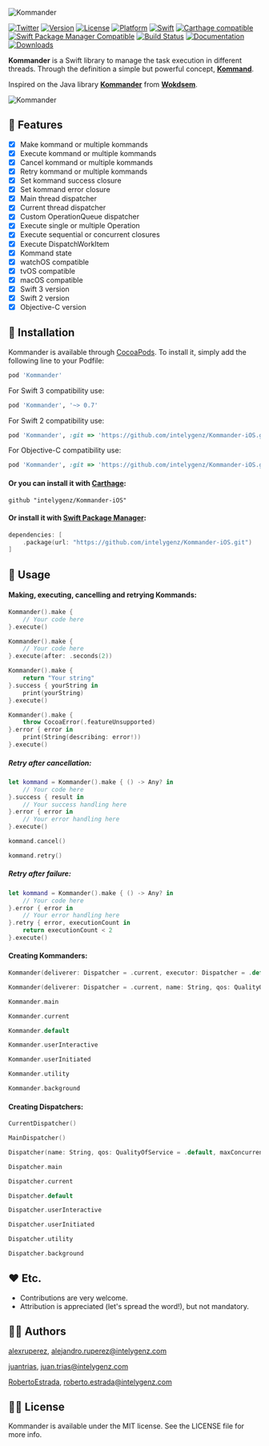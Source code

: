 ![Kommander](https://raw.githubusercontent.com/intelygenz/Kommander-iOS/master/Logo.png)

[![Twitter](https://img.shields.io/badge/contact-@intelygenz-0FABFF.svg?style=flat)](http://twitter.com/intelygenz)
[![Version](https://img.shields.io/cocoapods/v/Kommander.svg?style=flat)](http://cocoapods.org/pods/Kommander)
[![License](https://img.shields.io/cocoapods/l/Kommander.svg?style=flat)](http://cocoapods.org/pods/Kommander)
[![Platform](https://img.shields.io/cocoapods/p/Kommander.svg?style=flat)](http://cocoapods.org/pods/Kommander)
[![Swift](https://img.shields.io/badge/Swift-4-orange.svg?style=flat)](https://swift.org)
[![Carthage compatible](https://img.shields.io/badge/Carthage-compatible-4BC51D.svg?style=flat)](https://github.com/Carthage/Carthage)
[![Swift Package Manager Compatible](https://img.shields.io/badge/Swift%20Package%20Manager-compatible-4BC51D.svg?style=flat)](https://github.com/apple/swift-package-manager)
[![Build Status](https://travis-ci.org/intelygenz/Kommander-iOS.svg?branch=master)](https://travis-ci.org/intelygenz/Kommander-iOS)
[![Documentation](https://img.shields.io/badge/documentation-100%25-brightgreen.svg?style=flat)](https://intelygenz.github.io/Kommander-iOS)
[![Downloads](https://img.shields.io/cocoapods/dt/Kommander.svg)](http://cocoapods.org/pods/Kommander)

**Kommander** is a Swift library to manage the task execution in different threads. Through the definition a simple but powerful concept, [**Kommand**](https://en.wikipedia.org/wiki/Command_pattern).

Inspired on the Java library [**Kommander**](https://github.com/Wokdsem/Kommander) from [**Wokdsem**](https://github.com/Wokdsem).


![Kommander](https://raw.githubusercontent.com/intelygenz/Kommander-iOS/master/Kommander.png)

## 🌟 Features

- [x] Make kommand or multiple kommands
- [x] Execute kommand or multiple kommands
- [x] Cancel kommand or multiple kommands
- [x] Retry kommand or multiple kommands
- [x] Set kommand success closure
- [x] Set kommand error closure
- [x] Main thread dispatcher
- [x] Current thread dispatcher
- [x] Custom OperationQueue dispatcher
- [x] Execute single or multiple Operation
- [x] Execute sequential or concurrent closures
- [x] Execute DispatchWorkItem
- [x] Kommand state
- [x] watchOS compatible
- [x] tvOS compatible
- [x] macOS compatible
- [x] Swift 3 version
- [x] Swift 2 version
- [x] Objective-C version

## 📲 Installation

Kommander is available through [CocoaPods](http://cocoapods.org). To install
it, simply add the following line to your Podfile:

```ruby
pod 'Kommander'
```

For Swift 3 compatibility use:

```ruby
pod 'Kommander', '~> 0.7'
```

For Swift 2 compatibility use:

```ruby
pod 'Kommander', :git => 'https://github.com/intelygenz/Kommander-iOS.git', :tag => '0.3.0-swift2'
```

For Objective-C compatibility use:

```ruby
pod 'Kommander', :git => 'https://github.com/intelygenz/Kommander-iOS.git', :tag => '0.2.3-objc'
```

#### Or you can install it with [Carthage](https://github.com/Carthage/Carthage):

```ogdl
github "intelygenz/Kommander-iOS"
```

#### Or install it with [Swift Package Manager](https://swift.org/package-manager/):

```swift
dependencies: [
    .package(url: "https://github.com/intelygenz/Kommander-iOS.git")
]
```

## 🐒 Usage

#### Making, executing, cancelling and retrying Kommands:

```swift
Kommander().make {
    // Your code here
}.execute()
```

```swift
Kommander().make {
    // Your code here
}.execute(after: .seconds(2))
```

```swift
Kommander().make {
    return "Your string"
}.success { yourString in
    print(yourString)
}.execute()
```

```swift
Kommander().make {
    throw CocoaError(.featureUnsupported)
}.error { error in
    print(String(describing: error!))
}.execute()
```

##### Retry after cancellation:

```swift
let kommand = Kommander().make { () -> Any? in
    // Your code here
}.success { result in
    // Your success handling here
}.error { error in
    // Your error handling here
}.execute()

kommand.cancel()

kommand.retry()
```

##### Retry after failure:

```swift
let kommand = Kommander().make { () -> Any? in
    // Your code here
}.error { error in
    // Your error handling here
}.retry { error, executionCount in
    return executionCount < 2
}.execute()
```

#### Creating Kommanders:

```swift
Kommander(deliverer: Dispatcher = .current, executor: Dispatcher = .default)

Kommander(deliverer: Dispatcher = .current, name: String, qos: QualityOfService = .default, maxConcurrentOperations: Int = .default)
```

```swift
Kommander.main

Kommander.current

Kommander.default

Kommander.userInteractive

Kommander.userInitiated

Kommander.utility

Kommander.background
```

#### Creating Dispatchers:

```swift
CurrentDispatcher()

MainDispatcher()

Dispatcher(name: String, qos: QualityOfService = .default, maxConcurrentOperations: Int = .default)
```

```swift
Dispatcher.main

Dispatcher.current

Dispatcher.default

Dispatcher.userInteractive

Dispatcher.userInitiated

Dispatcher.utility

Dispatcher.background
```

## ❤️ Etc.

* Contributions are very welcome.
* Attribution is appreciated (let's spread the word!), but not mandatory.

## 👨‍💻 Authors

[alexruperez](https://github.com/alexruperez), alejandro.ruperez@intelygenz.com

[juantrias](https://github.com/juantrias), juan.trias@intelygenz.com

[RobertoEstrada](https://github.com/RobertoEstrada), roberto.estrada@intelygenz.com

## 👮‍♂️ License

Kommander is available under the MIT license. See the LICENSE file for more info.
